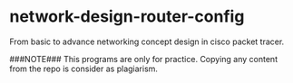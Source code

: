 # network-design-router-config
From basic to advance networking concept design in cisco packet tracer.

###NOTE###
This programs are only for practice. Copying any content from the repo is consider as plagiarism.
